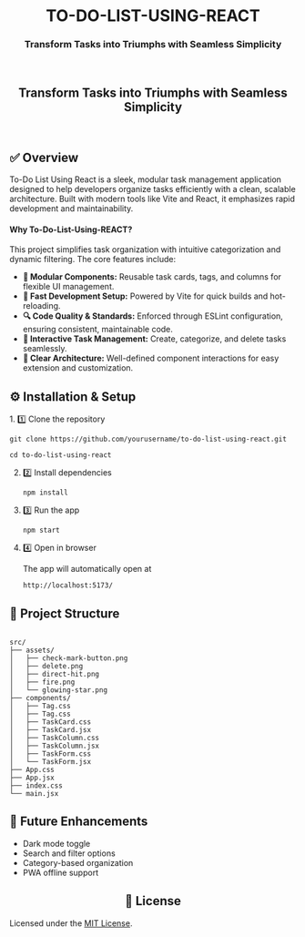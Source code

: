 <h1 align="center">TO-DO-LIST-USING-REACT</h1>
<h3 align="center">Transform Tasks into Triumphs with Seamless Simplicity</h3>
<div align=center>
    <img src="https://img.shields.io/github/last-commit/vedangdhuri/To-Do-List-Using-REACT?style=flat&logo=git&logoColor=white&color=0080ff" alt=""/>
    <img src="https://img.shields.io/github/languages/top/vedangdhuri/To-Do-List-Using-REACT?style=flat&color=0080ff" alt=""/>
    <img src="https://img.shields.io/github/languages/count/vedangdhuri/To-Do-List-Using-REACT?style=flat&color=0080ff" alt=""/>
</div>
<h2 align="center">Transform Tasks into Triumphs with Seamless Simplicity</h2>
<div align="center">
    <img src="https://img.shields.io/badge/JSON-000?logo=json&logoColor=fff" alt="" />
    <img src="https://img.shields.io/badge/Markdown-%23000000.svg?logo=markdown&logoColor=white" alt="" />
    <img src="https://img.shields.io/badge/npm-CB3837?logo=npm&logoColor=fff" alt="" />
    <img src="https://img.shields.io/badge/JavaScript-F7DF1E?logo=javascript&logoColor=000" alt="" />
    <img src="https://img.shields.io/badge/React-%2320232a.svg?logo=react&logoColor=%2361DAFB" alt="" />
    <img src="https://img.shields.io/badge/Vite-646CFF?logo=vite&logoColor=fff" alt="" />
    <img src="https://img.shields.io/badge/Vite-646CFF?logo=vite&logoColor=fff" alt="" />
</div>
<h2 align="left">✅ Overview</h2>
<p>To-Do List Using React is a sleek, modular task management application designed to help developers organize tasks efficiently with a clean, scalable architecture. Built with modern tools like Vite and React, it emphasizes rapid development and maintainability.</p>

<h4 align="left">Why To-Do-List-Using-REACT?</h4>
<p>This project simplifies task organization with intuitive categorization and dynamic filtering. The core features include:</p>
<ul align="left">
    <li><strong>🧩 Modular Components:</strong> Reusable task cards, tags, and columns for flexible UI management.</li>
    <li><strong>🚀 Fast Development Setup:</strong> Powered by Vite for quick builds and hot-reloading.</li>
    <li><strong>🔍 Code Quality & Standards:</strong> Enforced through ESLint configuration, ensuring consistent, maintainable code.</li>
    <li><strong>📝 Interactive Task Management:</strong> Create, categorize, and delete tasks seamlessly.</li>
    <li><strong>🌟 Clear Architecture:</strong> Well-defined component interactions for easy extension and customization.</li>
</ul>

<h2 align="left">⚙️ Installation & Setup</h2>
1. 1️⃣ Clone the repository
    <pre><code>git clone https://github.com/yourusername/to-do-list-using-react.git</code></pre>
    <pre><code>cd to-do-list-using-react</code></pre>

2. 2️⃣ Install dependencies
    <pre><code>npm install</code></pre>

3. 3️⃣ Run the app
    <pre><code>npm start</code></pre>

4. 4️⃣ Open in browser
   <p>The app will automatically open at</p>
   <pre><code>http://localhost:5173/</code></pre>

<h2 align="left">🧭 Project Structure</h2>
<pre><code>
src/
├── assets/
│   ├── check-mark-button.png
│   ├── delete.png
│   ├── direct-hit.png
│   ├── fire.png
│   └── glowing-star.png
├── components/
│   ├── Tag.css
│   ├── Tag.css
│   ├── TaskCard.css
│   ├── TaskCard.jsx
│   ├── TaskColumn.css
│   ├── TaskColumn.jsx
│   ├── TaskForm.css
│   └── TaskForm.jsx
├── App.css
├── App.jsx
├── index.css
└── main.jsx
</code></pre>

<h2 align="left">🚀 Future Enhancements</h2>
<ul>
  <li>Dark mode toggle</li>
  <li>Search and filter options</li>
  <li>Category-based organization</li>
  <li>PWA offline support</li>
</ul>

<h2 align="center">📜 License</h2>
<p>Licensed under the <a href="https://opensource.org/licenses/MIT" target="_blank">MIT License</a>.</p>
